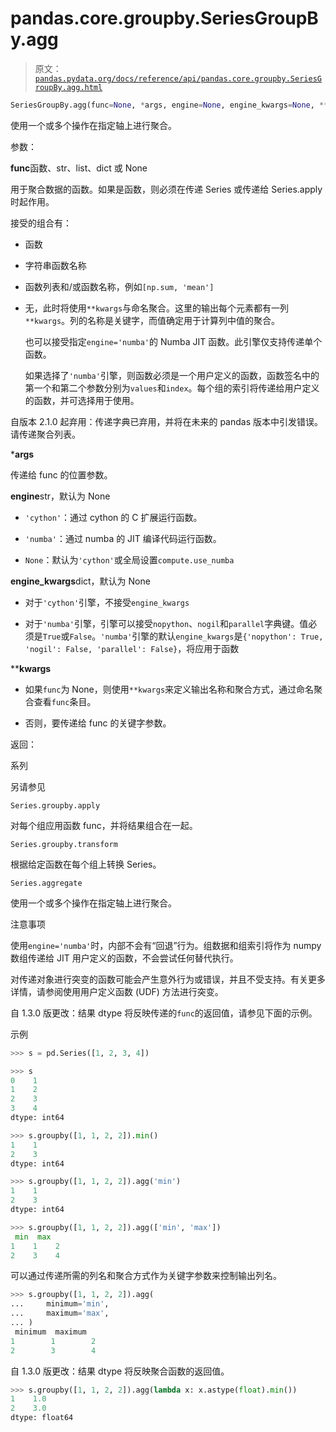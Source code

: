 # pandas.core.groupby.SeriesGroupBy.agg

> 原文：[`pandas.pydata.org/docs/reference/api/pandas.core.groupby.SeriesGroupBy.agg.html`](https://pandas.pydata.org/docs/reference/api/pandas.core.groupby.SeriesGroupBy.agg.html)

```py
SeriesGroupBy.agg(func=None, *args, engine=None, engine_kwargs=None, **kwargs)
```

使用一个或多个操作在指定轴上进行聚合。

参数：

**func**函数、str、list、dict 或 None

用于聚合数据的函数。如果是函数，则必须在传递 Series 或传递给 Series.apply 时起作用。

接受的组合有：

+   函数

+   字符串函数名称

+   函数列表和/或函数名称，例如`[np.sum, 'mean']`

+   无，此时将使用`**kwargs`与命名聚合。这里的输出每个元素都有一列`**kwargs`。列的名称是关键字，而值确定用于计算列中值的聚合。

    也可以接受指定`engine='numba'`的 Numba JIT 函数。此引擎仅支持传递单个函数。

    如果选择了`'numba'`引擎，则函数必须是一个用户定义的函数，函数签名中的第一个和第二个参数分别为`values`和`index`。每个组的索引将传递给用户定义的函数，并可选择用于使用。

自版本 2.1.0 起弃用：传递字典已弃用，并将在未来的 pandas 版本中引发错误。请传递聚合列表。

***args**

传递给 func 的位置参数。

**engine**str，默认为 None

+   `'cython'`：通过 cython 的 C 扩展运行函数。

+   `'numba'`：通过 numba 的 JIT 编译代码运行函数。

+   `None`：默认为`'cython'`或全局设置`compute.use_numba`

**engine_kwargs**dict，默认为 None

+   对于`'cython'`引擎，不接受`engine_kwargs`

+   对于`'numba'`引擎，引擎可以接受`nopython`、`nogil`和`parallel`字典键。值必须是`True`或`False`。`'numba'`引擎的默认`engine_kwargs`是`{'nopython': True, 'nogil': False, 'parallel': False}`，将应用于函数

****kwargs**

+   如果`func`为 None，则使用`**kwargs`来定义输出名称和聚合方式，通过命名聚合查看`func`条目。

+   否则，要传递给 func 的关键字参数。

返回：

系列

另请参见

`Series.groupby.apply`

对每个组应用函数 func，并将结果组合在一起。

`Series.groupby.transform`

根据给定函数在每个组上转换 Series。

`Series.aggregate`

使用一个或多个操作在指定轴上进行聚合。

注意事项

使用`engine='numba'`时，内部不会有“回退”行为。组数据和组索引将作为 numpy 数组传递给 JIT 用户定义的函数，不会尝试任何替代执行。

对传递对象进行突变的函数可能会产生意外行为或错误，并且不受支持。有关更多详情，请参阅使用用户定义函数 (UDF) 方法进行突变。

自 1.3.0 版更改：结果 dtype 将反映传递的`func`的返回值，请参见下面的示例。

示例

```py
>>> s = pd.Series([1, 2, 3, 4]) 
```

```py
>>> s
0    1
1    2
2    3
3    4
dtype: int64 
```

```py
>>> s.groupby([1, 1, 2, 2]).min()
1    1
2    3
dtype: int64 
```

```py
>>> s.groupby([1, 1, 2, 2]).agg('min')
1    1
2    3
dtype: int64 
```

```py
>>> s.groupby([1, 1, 2, 2]).agg(['min', 'max'])
 min  max
1    1    2
2    3    4 
```

可以通过传递所需的列名和聚合方式作为关键字参数来控制输出列名。

```py
>>> s.groupby([1, 1, 2, 2]).agg(
...     minimum='min',
...     maximum='max',
... )
 minimum  maximum
1        1        2
2        3        4 
```

自 1.3.0 版更改：结果 dtype 将反映聚合函数的返回值。

```py
>>> s.groupby([1, 1, 2, 2]).agg(lambda x: x.astype(float).min())
1    1.0
2    3.0
dtype: float64 
```
